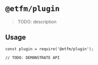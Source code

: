 # `@etfm/plugin`

> TODO: description

## Usage

```
const plugin = require('@etfm/plugin');

// TODO: DEMONSTRATE API
```
